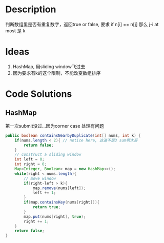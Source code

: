 # Description

判断数组里是否有重复数字，返回true or false, 要求 if n[i] == n[j] 那么 j-i at most 是 k

# Ideas

1. HashMap, 用sliding window飞过去
2. 因为要求有k的这个限制，不能改变数组排序

# Code Solutions

## HashMap

第一次submit没过...因为corner case 处理有问题

```java
public boolean containsNearbyDuplicate(int[] nums, int k) {
    if(nums.length < 2){ // notice here, 这道不是3 sum啊大哥
        return false;
    }
    // construct a sliding window
    int left = 0;
    int right = 0;
    Map<Integer, Boolean> map = new HashMap<>();
    while(right < nums.length){
        // move window
        if(right-left > k){
            map.remove(nums[left]);
            left += 1;
        }
        if(map.containsKey(nums[right])){
            return true;
        }
        map.put(nums[right], true);
        right += 1;
    }
    return false;
}
```

